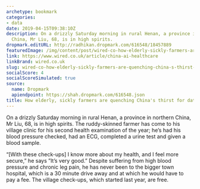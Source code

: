 ```yaml
---
archetype: bookmark
categories:
- data
date: 2019-04-15T09:38:10Z
description: On a drizzly Saturday morning in rural Henan, a province in northern
  China, Mr Liu, 68, is in high spirits.
dropmark.editURL: http://radhikan.dropmark.com/616548/18457889
featuredImage: /img/content/post/wired-co-how-elderly-sickly-farmers-are-quenching-china-s-thirst-for-data.jpg
link: https://www.wired.co.uk/article/china-ai-healthcare
linkBrand: wired.co.uk
slug: wired-co-how-elderly-sickly-farmers-are-quenching-china-s-thirst-for-data
socialScore: 4
socialScoreSimulated: true
source:
  name: Dropmark
  apiendpoint: https://shah.dropmark.com/616548.json
title: How elderly, sickly farmers are quenching China's thirst for data
---
```

On a drizzly Saturday morning in rural Henan, a province in northern China, Mr Liu, 68, is in high spirits. The ruddy-skinned farmer has come to his village clinic for his second health examination of the year; he’s had his blood pressure checked, had an ECG, completed a urine test and given a blood sample.

“[With these check-ups] I know more about my health, and I feel more secure,” he says ”It’s very good.” Despite suffering from high blood pressure and chronic leg pain, he has never been to the bigger town hospital, which is a 30 minute drive away and at which he would have to pay a fee. The village check-ups, which started last year, are free.